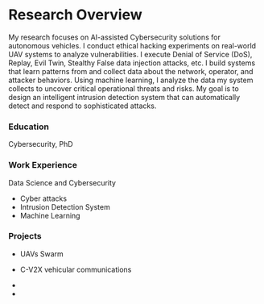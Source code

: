 
# Research Overview

My research focuses on AI-assisted Cybersecurity solutions for autonomous vehicles. I conduct ethical hacking experiments on real-world UAV systems to analyze vulnerabilities. I execute Denial of Service (DoS), Replay, Evil Twin, Stealthy False data injection attacks, etc. I build systems that learn patterns from and collect data about the network, operator, and attacker behaviors. Using machine learning, I analyze the data my system collects to uncover critical operational threats and risks. My goal is to design an intelligent intrusion detection system that can automatically detect and respond to sophisticated attacks. 

### Education
Cybersecurity, PhD

### Work Experience
Data Science and Cybersecurity

- Cyber attacks
- Intrusion Detection System
- Machine Learning

### Projects
- UAVs Swarm
- C-V2X vehicular communications
- 

- 
